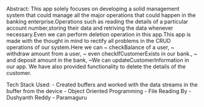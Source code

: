 Abstract:
	This app solely focuses on developing a solid management system that could manage all the major operations that could happen in the banking enterprise.Operations such as reading the details of a particular account number,storing their data and retriving the data whenever necessary.Even we can perform deletion operation in this app.This app is made with the thought in mind to rectify all problems in the CRUD operations of our system.Here we can
	~ checkBalance of a user,
	~ withdraw amount from a user,
	~ even checkIfCustomerExists in our bank.,
	~ and deposit amount in the bank,
~We can updateCustomerInformation in our app.
	We have also provided functionality to delete the details of the customer.

Tech Stack Used:
	- Created buffers and worked with the data streams in the buffer from the device
	- Object Oriented Programming
	- File Reading
				By
					- Dushyanth Reddy
					- Paramaguru
